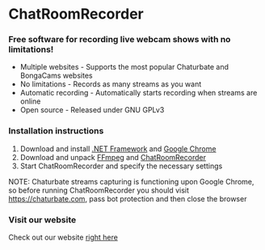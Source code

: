 # ChatRoomRecorder

### Free software for recording live webcam shows with no limitations!

- Multiple websites - Supports the most popular Chaturbate and BongaCams websites
- No limitations - Records as many streams as you want
- Automatic recording - Automatically starts recording when streams are online
- Open source - Released under GNU GPLv3

### Installation instructions

1. Download and install [.NET Framework](https://dotnet.microsoft.com/en-us/download/dotnet-framework/net472) and [Google Chrome](https://www.google.com/intl/en_en/chrome/)
2. Download and unpack [FFmpeg](https://github.com/BtbN/FFmpeg-Builds/releases/download/latest/ffmpeg-master-latest-win64-gpl.zip) and [ChatRoomRecorder](https://github.com/SagalVanderklok/ChatRoomRecorder/releases)
3. Start ChatRoomRecorder and specify the necessary settings

NOTE: Chaturbate streams capturing is functioning upon Google Chrome, so before running ChatRoomRecorder you should visit https://chaturbate.com, pass bot protection and then close the browser

### Visit our website

Check out our website [right here](https://chatroomrecorder.com)

